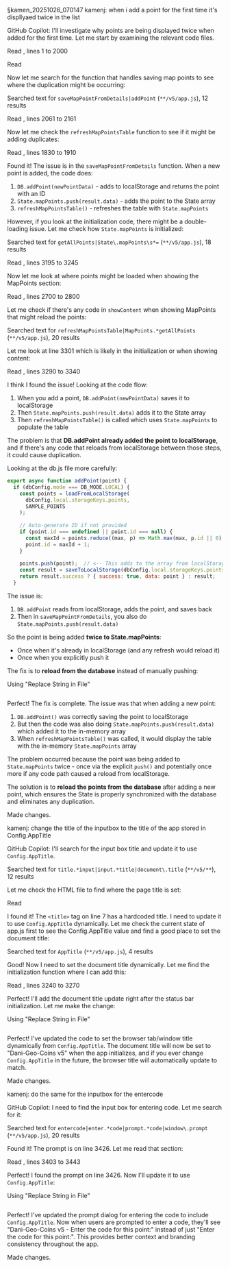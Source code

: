§kamen_20251026_070147
kamenj: when i add a point for the first time it's displlyaed twice in the list

GitHub Copilot: I'll investigate why points are being displayed twice when added for the first time. Let me start by examining the relevant code files. 

Read [](file:///c%3A/my.desktop/projects/.mind.maps/main/software/dani/maps/tests/html/FindCoins/SimpleLoginSite/v5/app.js#1-1), lines 1 to 2000

Read [](file:///c%3A/my.desktop/projects/.mind.maps/main/software/dani/maps/tests/html/FindCoins/SimpleLoginSite/v5/db.js)

Now let me search for the function that handles saving map points to see where the duplication might be occurring: 

Searched text for `saveMapPointFromDetails|addPoint` (`**/v5/app.js`), 12 results

Read [](file:///c%3A/my.desktop/projects/.mind.maps/main/software/dani/maps/tests/html/FindCoins/SimpleLoginSite/v5/app.js#2061-2061), lines 2061 to 2161

Now let me check the `refreshMapPointsTable` function to see if it might be adding duplicates: 

Read [](file:///c%3A/my.desktop/projects/.mind.maps/main/software/dani/maps/tests/html/FindCoins/SimpleLoginSite/v5/app.js#1830-1830), lines 1830 to 1910

Found it! The issue is in the `saveMapPointFromDetails` function. When a new point is added, the code does:

1. `DB.addPoint(newPointData)` - adds to localStorage and returns the point with an ID
2. `State.mapPoints.push(result.data)` - adds the point to the State array
3. `refreshMapPointsTable()` - refreshes the table with `State.mapPoints`

However, if you look at the initialization code, there might be a double-loading issue. Let me check how `State.mapPoints` is initialized: 

Searched text for `getAllPoints|State\.mapPoints\s*=` (`**/v5/app.js`), 18 results

Read [](file:///c%3A/my.desktop/projects/.mind.maps/main/software/dani/maps/tests/html/FindCoins/SimpleLoginSite/v5/app.js#3195-3195), lines 3195 to 3245

Now let me look at where points might be loaded when showing the MapPoints section: 

Read [](file:///c%3A/my.desktop/projects/.mind.maps/main/software/dani/maps/tests/html/FindCoins/SimpleLoginSite/v5/app.js#2700-2700), lines 2700 to 2800

Let me check if there's any code in `showContent` when showing MapPoints that might reload the points: 

Searched text for `refreshMapPointsTable|MapPoints.*getAllPoints` (`**/v5/app.js`), 20 results

Let me look at line 3301 which is likely in the initialization or when showing content: 

Read [](file:///c%3A/my.desktop/projects/.mind.maps/main/software/dani/maps/tests/html/FindCoins/SimpleLoginSite/v5/app.js#3290-3290), lines 3290 to 3340

I think I found the issue! Looking at the code flow:

1. When you add a point, `DB.addPoint(newPointData)` saves it to localStorage
2. Then `State.mapPoints.push(result.data)` adds it to the State array
3. Then `refreshMapPointsTable()` is called which uses `State.mapPoints` to populate the table

The problem is that **DB.addPoint already added the point to localStorage**, and if there's any code that reloads from localStorage between those steps, it could cause duplication.

Looking at the db.js file more carefully:

```javascript
export async function addPoint(point) {
  if (dbConfig.mode === DB_MODE.LOCAL) {
    const points = loadFromLocalStorage(
      dbConfig.local.storageKeys.points,
      SAMPLE_POINTS
    );
    
    // Auto-generate ID if not provided
    if (point.id === undefined || point.id === null) {
      const maxId = points.reduce((max, p) => Math.max(max, p.id || 0), -1);
      point.id = maxId + 1;
    }
    
    points.push(point);  // <-- This adds to the array from localStorage
    const result = saveToLocalStorage(dbConfig.local.storageKeys.points, points);  // <-- This saves back to localStorage
    return result.success ? { success: true, data: point } : result;
  }
```

The issue is:
1. `DB.addPoint` reads from localStorage, adds the point, and saves back
2. Then in `saveMapPointFromDetails`, you also do `State.mapPoints.push(result.data)`

So the point is being added **twice to State.mapPoints**:
- Once when it's already in localStorage (and any refresh would reload it)
- Once when you explicitly push it

The fix is to **reload from the database** instead of manually pushing: 

Using "Replace String in File"


```

```
Perfect! The fix is complete. The issue was that when adding a new point:

1. `DB.addPoint()` was correctly saving the point to localStorage
2. But then the code was also doing `State.mapPoints.push(result.data)` which added it to the in-memory array
3. When `refreshMapPointsTable()` was called, it would display the table with the in-memory `State.mapPoints` array

The problem occurred because the point was being added to `State.mapPoints` twice - once via the explicit `push()` and potentially once more if any code path caused a reload from localStorage.

The solution is to **reload the points from the database** after adding a new point, which ensures the State is properly synchronized with the database and eliminates any duplication.

Made changes.

kamenj: change the title of the inputbox to the title of the app stored in Config.AppTitle

GitHub Copilot: I'll search for the input box title and update it to use `Config.AppTitle`. 

Searched text for `title.*input|input.*title|document\.title` (`**/v5/**`), 12 results

Let me check the HTML file to find where the page title is set: 

Read [](file:///c%3A/my.desktop/projects/.mind.maps/main/software/dani/maps/tests/html/FindCoins/SimpleLoginSite/v5/index.html)

I found it! The `<title>` tag on line 7 has a hardcoded title. I need to update it to use `Config.AppTitle` dynamically. Let me check the current state of app.js first to see the Config.AppTitle value and find a good place to set the document title: 

Searched text for `AppTitle` (`**/v5/app.js`), 4 results

Good! Now I need to set the document title dynamically. Let me find the initialization function where I can add this: 

Read [](file:///c%3A/my.desktop/projects/.mind.maps/main/software/dani/maps/tests/html/FindCoins/SimpleLoginSite/v5/app.js#3240-3240), lines 3240 to 3270

Perfect! I'll add the document title update right after the status bar initialization. Let me make the change: 

Using "Replace String in File"


```

```
Perfect! I've updated the code to set the browser tab/window title dynamically from `Config.AppTitle`. The document title will now be set to "Dani-Geo-Coins v5" when the app initializes, and if you ever change `Config.AppTitle` in the future, the browser title will automatically update to match.

Made changes.

kamenj: do the same for the inputbox for the entercode

GitHub Copilot: I need to find the input box for entering code. Let me search for it: 

Searched text for `entercode|enter.*code|prompt.*code|window\.prompt` (`**/v5/app.js`), 20 results

Found it! The prompt is on line 3426. Let me read that section: 

Read [](file:///c%3A/my.desktop/projects/.mind.maps/main/software/dani/maps/tests/html/FindCoins/SimpleLoginSite/v5/app.js#3403-3403), lines 3403 to 3443

Perfect! I found the prompt on line 3426. Now I'll update it to use `Config.AppTitle`: 

Using "Replace String in File"


```

```
Perfect! I've updated the prompt dialog for entering the code to include `Config.AppTitle`. Now when users are prompted to enter a code, they'll see "Dani-Geo-Coins v5 - Enter the code for this point:" instead of just "Enter the code for this point:". This provides better context and branding consistency throughout the app.

Made changes.